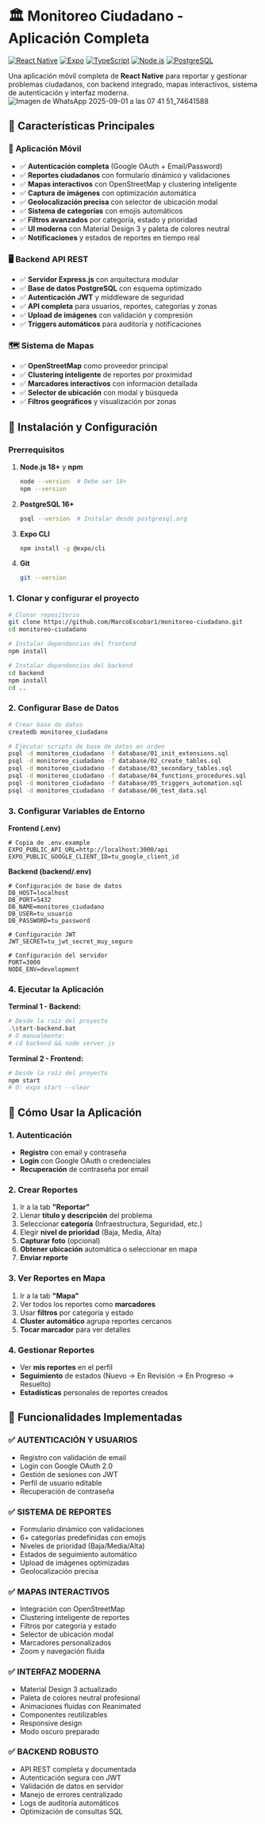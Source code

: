 # 🏛️ Monitoreo Ciudadano - Aplicación Completa

[![React Native](https://img.shields.io/badge/React%20Native-0.79.5-blue.svg)](https://reactnative.dev/)
[![Expo](https://img.shields.io/badge/Expo-53.0-black.svg)](https://expo.dev/)
[![TypeScript](https://img.shields.io/badge/TypeScript-5.8.3-blue.svg)](https://www.typescriptlang.org/)
[![Node.js](https://img.shields.io/badge/Node.js-18+-green.svg)](https://nodejs.org/)
[![PostgreSQL](https://img.shields.io/badge/PostgreSQL-16+-blue.svg)](https://postgresql.org/)

Una aplicación móvil completa de **React Native** para reportar y gestionar problemas ciudadanos, con backend integrado, mapas interactivos, sistema de autenticación y interfaz moderna.
![Imagen de WhatsApp 2025-09-01 a las 07 41 51_74641588](https://github.com/user-attachments/assets/4aa4e6a6-8f00-4cd1-b0ab-7436906c5ecf)


## 🎯 Características Principales

### 📱 **Aplicación Móvil**
- ✅ **Autenticación completa** (Google OAuth + Email/Password)
- ✅ **Reportes ciudadanos** con formulario dinámico y validaciones
- ✅ **Mapas interactivos** con OpenStreetMap y clustering inteligente
- ✅ **Captura de imágenes** con optimización automática
- ✅ **Geolocalización precisa** con selector de ubicación modal
- ✅ **Sistema de categorías** con emojis automáticos
- ✅ **Filtros avanzados** por categoría, estado y prioridad
- ✅ **UI moderna** con Material Design 3 y paleta de colores neutral
- ✅ **Notificaciones** y estados de reportes en tiempo real

### 🖥️ **Backend API REST**
- ✅ **Servidor Express.js** con arquitectura modular
- ✅ **Base de datos PostgreSQL** con esquema optimizado
- ✅ **Autenticación JWT** y middleware de seguridad
- ✅ **API completa** para usuarios, reportes, categorías y zonas
- ✅ **Upload de imágenes** con validación y compresión
- ✅ **Triggers automáticos** para auditoría y notificaciones

### 🗺️ **Sistema de Mapas**
- ✅ **OpenStreetMap** como proveedor principal
- ✅ **Clustering inteligente** de reportes por proximidad
- ✅ **Marcadores interactivos** con información detallada
- ✅ **Selector de ubicación** con modal y búsqueda
- ✅ **Filtros geográficos** y visualización por zonas

## 🚀 Instalación y Configuración

### **Prerrequisitos**

1. **Node.js 18+** y **npm**
   ```bash
   node --version  # Debe ser 18+
   npm --version
   ```

2. **PostgreSQL 16+**
   ```bash
   psql --version  # Instalar desde postgresql.org
   ```

3. **Expo CLI**
   ```bash
   npm install -g @expo/cli
   ```

4. **Git**
   ```bash
   git --version
   ```

### **1. Clonar y configurar el proyecto**

```bash
# Clonar repositorio
git clone https://github.com/MarcoEscobar1/monitoreo-ciudadano.git
cd monitoreo-ciudadano

# Instalar dependencias del frontend
npm install

# Instalar dependencias del backend
cd backend
npm install
cd ..
```

### **2. Configurar Base de Datos**

```bash
# Crear base de datos
createdb monitoreo_ciudadano

# Ejecutar scripts de base de datos en orden
psql -d monitoreo_ciudadano -f database/01_init_extensions.sql
psql -d monitoreo_ciudadano -f database/02_create_tables.sql
psql -d monitoreo_ciudadano -f database/03_secondary_tables.sql
psql -d monitoreo_ciudadano -f database/04_functions_procedures.sql
psql -d monitoreo_ciudadano -f database/05_triggers_automation.sql
psql -d monitoreo_ciudadano -f database/06_test_data.sql
```

### **3. Configurar Variables de Entorno**

**Frontend (.env)**
```env
# Copia de .env.example
EXPO_PUBLIC_API_URL=http://localhost:3000/api
EXPO_PUBLIC_GOOGLE_CLIENT_ID=tu_google_client_id
```

**Backend (backend/.env)**
```env
# Configuración de base de datos
DB_HOST=localhost
DB_PORT=5432
DB_NAME=monitoreo_ciudadano
DB_USER=tu_usuario
DB_PASSWORD=tu_password

# Configuración JWT
JWT_SECRET=tu_jwt_secret_muy_seguro

# Configuración del servidor
PORT=3000
NODE_ENV=development
```

### **4. Ejecutar la Aplicación**

**Terminal 1 - Backend:**
```bash
# Desde la raíz del proyecto
.\start-backend.bat
# O manualmente:
# cd backend && node server.js
```

**Terminal 2 - Frontend:**
```bash
# Desde la raíz del proyecto
npm start
# O: expo start --clear
```

## 📱 Cómo Usar la Aplicación

### **1. Autenticación**
- **Registro** con email y contraseña
- **Login** con Google OAuth o credenciales
- **Recuperación** de contraseña por email

### **2. Crear Reportes**
1. Ir a la tab **"Reportar"**
2. Llenar **título y descripción** del problema
3. Seleccionar **categoría** (Infraestructura, Seguridad, etc.)
4. Elegir **nivel de prioridad** (Baja, Media, Alta)
5. **Capturar foto** (opcional)
6. **Obtener ubicación** automática o seleccionar en mapa
7. **Enviar reporte**

### **3. Ver Reportes en Mapa**
1. Ir a la tab **"Mapa"**
2. Ver todos los reportes como **marcadores**
3. Usar **filtros** por categoría y estado
4. **Cluster automático** agrupa reportes cercanos
5. **Tocar marcador** para ver detalles

### **4. Gestionar Reportes**
- Ver **mis reportes** en el perfil
- **Seguimiento** de estados (Nuevo → En Revisión → En Progreso → Resuelto)
- **Estadísticas** personales de reportes creados

## 🎨 Funcionalidades Implementadas

### ✅ **AUTENTICACIÓN Y USUARIOS**
- Registro con validación de email
- Login con Google OAuth 2.0
- Gestión de sesiones con JWT
- Perfil de usuario editable
- Recuperación de contraseña

### ✅ **SISTEMA DE REPORTES**
- Formulario dinámico con validaciones
- 6+ categorías predefinidas con emojis
- Niveles de prioridad (Baja/Media/Alta)
- Estados de seguimiento automático
- Upload de imágenes optimizadas
- Geolocalización precisa

### ✅ **MAPAS INTERACTIVOS**
- Integración con OpenStreetMap
- Clustering inteligente de reportes
- Filtros por categoría y estado
- Selector de ubicación modal
- Marcadores personalizados
- Zoom y navegación fluida

### ✅ **INTERFAZ MODERNA**
- Material Design 3 actualizado
- Paleta de colores neutral profesional
- Animaciones fluidas con Reanimated
- Componentes reutilizables
- Responsive design
- Modo oscuro preparado

### ✅ **BACKEND ROBUSTO**
- API REST completa y documentada
- Autenticación segura con JWT
- Validación de datos en servidor
- Manejo de errores centralizado
- Logs de auditoría automáticos
- Optimización de consultas SQL
